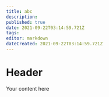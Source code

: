 ```yaml
---
title: abc
description: 
published: true
date: 2021-09-22T03:14:59.721Z
tags: 
editor: markdown
dateCreated: 2021-09-22T03:14:59.721Z
---
```


# Header
Your content here